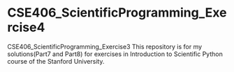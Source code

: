 # CSE406_ScientificProgramming_Exercise4
CSE406_ScientificProgramming_Exercise3
This repository is for my solutions(Part7 and Part8) for exercises in Introduction to Scientific Python course of the Stanford University.

